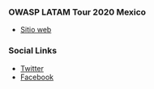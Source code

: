 ### OWASP LATAM Tour 2020 Mexico
* [Sitio web](https://owasp-latam-tour.com/mexico/)

### Social Links
* [Twitter](https://twitter.com/owasp_riviera)
* [Facebook](https://www.facebook.com/OwaspRivieraMaya/)
